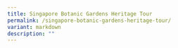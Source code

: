 ```yaml
---
title: Singapore Botanic Gardens Heritage Tour
permalink: /singapore-botanic-gardens-heritage-tour/
variant: markdown
description: ""
---
```

